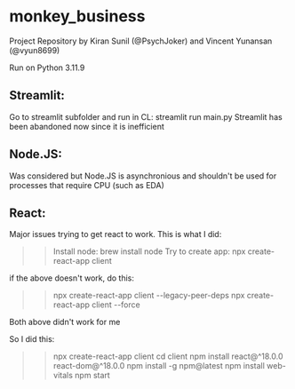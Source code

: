 # monkey_business
 
Project Repository by Kiran Sunil (@PsychJoker) and Vincent Yunansan (@vyun8699)

Run on Python 3.11.9

## Streamlit: 
Go to streamlit subfolder and run in CL: streamlit run main.py
Streamlit has been abandoned now since it is inefficient

## Node.JS:
Was considered but Node.JS is asynchronious and shouldn't be used for processes that require CPU (such as EDA)

## React:
Major issues trying to get react to work. This is what I did:

>> Install node: brew install node
>> Try to create app: npx create-react-app client

if the above doesn't work, do this:

>> npx create-react-app client --legacy-peer-deps
>> npx create-react-app client --force

Both above didn't work for me

So I did this:

>> npx create-react-app client
>> cd client
>> npm install react@^18.0.0 react-dom@^18.0.0
>> npm install -g npm@latest
>> npm install web-vitals
>> npm start